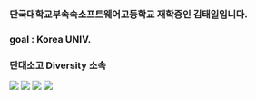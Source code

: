 ### 단국대학교부속속소프트웨어고등학교 재학중인 김태일입니다.
### goal : Korea UNIV.
### 단대소고 Diversity 소속

<a href="https://www.instagram.com/gerrard_taeil._/" target="_blank"><img src="https://img.shields.io/badge/instagram-E4405F?style=flat-square&logo=Instagram&logoColor=white"/></a>
<img src="https://img.shields.io/badge/GLAYTIGER-0000FF?style=flat-square&logo=discord&logoColor=black">
<a href="https://www.youtube.com/channel/UCTikHent_bukHu2muDOQRrw/" target="_blank"><img src="https://img.shields.io/badge/YouTube-FF0000?style=flat-square&logo=YouTube&logoColor=white"/></a>
<img src="https://s3.ap-northeast-2.amazonaws.com/event-localnaeil/FileData/Article/202104/fcb5b7b3-a72e-4cdd-8d07-0f9675912284.jpg"/>
